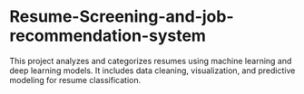 # Resume-Screening-and-job-recommendation-system
This project analyzes and categorizes resumes using machine learning and deep learning models. It includes data cleaning, visualization, and predictive modeling for resume classification.
